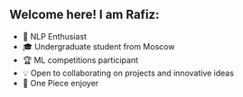 ## Welcome here! I am Rafiz:   

  
* :tongue: NLP Enthusiast  
* :mortar_board: Undergraduate student from Moscow
* :trophy: ML competitions participant
* :bulb: Open to collaborating on projects and innovative ideas
* :kiwi_fruit: One Piece enjoyer
